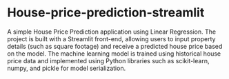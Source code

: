# House-price-prediction-streamlit
A simple House Price Prediction application using Linear Regression.
  The project is built with a Streamlit front-end, allowing users to input property details (such as square footage) and receive a predicted house price based on the model. The machine learning model is trained using historical house price data and implemented using Python libraries such as scikit-learn, numpy, and pickle for model serialization.
